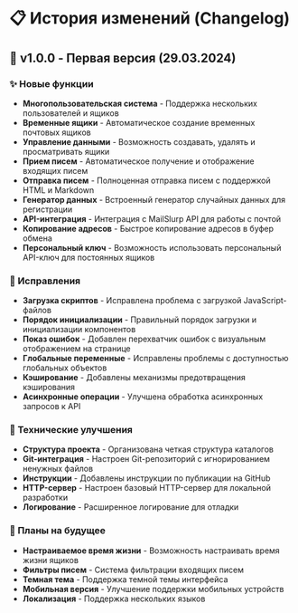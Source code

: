 # 📋 История изменений (Changelog)

## 🚀 v1.0.0 - Первая версия (29.03.2024)

### ✨ Новые функции

- **Многопользовательская система** - Поддержка нескольких пользователей и ящиков
- **Временные ящики** - Автоматическое создание временных почтовых ящиков
- **Управление данными** - Возможность создавать, удалять и просматривать ящики
- **Прием писем** - Автоматическое получение и отображение входящих писем
- **Отправка писем** - Полноценная отправка писем с поддержкой HTML и Markdown
- **Генератор данных** - Встроенный генератор случайных данных для регистрации
- **API-интеграция** - Интеграция с MailSlurp API для работы с почтой
- **Копирование адресов** - Быстрое копирование адресов в буфер обмена
- **Персональный ключ** - Возможность использовать персональный API-ключ для постоянных ящиков

### 🐛 Исправления

- **Загрузка скриптов** - Исправлена проблема с загрузкой JavaScript-файлов
- **Порядок инициализации** - Правильный порядок загрузки и инициализации компонентов
- **Показ ошибок** - Добавлен перехватчик ошибок с визуальным отображением на странице
- **Глобальные переменные** - Исправлены проблемы с доступностью глобальных объектов
- **Кэширование** - Добавлены механизмы предотвращения кэширования
- **Асинхронные операции** - Улучшена обработка асинхронных запросов к API

### 🔧 Технические улучшения

- **Структура проекта** - Организована четкая структура каталогов
- **Git-интеграция** - Настроен Git-репозиторий с игнорированием ненужных файлов
- **Инструкции** - Добавлены инструкции по публикации на GitHub
- **HTTP-сервер** - Настроен базовый HTTP-сервер для локальной разработки
- **Логирование** - Расширенное логирование для отладки

### 🔮 Планы на будущее

- **Настраиваемое время жизни** - Возможность настраивать время жизни ящиков
- **Фильтры писем** - Система фильтрации входящих писем
- **Темная тема** - Поддержка темной темы интерфейса
- **Мобильная версия** - Улучшение поддержки мобильных устройств
- **Локализация** - Поддержка нескольких языков 